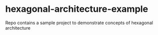 # hexagonal-architecture-example
Repo contains a sample project to demonstrate concepts of hexagonal architecture
